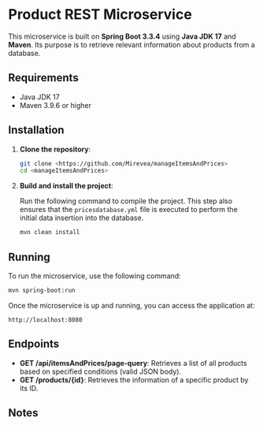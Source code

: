
# Product REST Microservice

This microservice is built on **Spring Boot 3.3.4** using **Java JDK 17** and **Maven**. Its purpose is to retrieve relevant information about products from a database.

## Requirements

- Java JDK 17
- Maven 3.9.6 or higher

## Installation

1. **Clone the repository**:

   ```bash
   git clone <https://github.com/Mirevea/manageItemsAndPrices>
   cd <manageItemsAndPrices>
   ```

2. **Build and install the project**:

   Run the following command to compile the project. This step also ensures that the `pricesdatabase.yml` file is executed to perform the initial data insertion into the database.

   ```bash
   mvn clean install
   ```

## Running

To run the microservice, use the following command:

```bash
mvn spring-boot:run
```

Once the microservice is up and running, you can access the application at:

```
http://localhost:8080
```

## Endpoints

- **GET /api/itemsAndPrices/page-query**: Retrieves a list of all products based on specified conditions (valid JSON body).
- **GET /products/{id}**: Retrieves the information of a specific product by its ID.

## Notes
